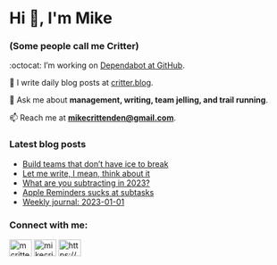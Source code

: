 # Hi 👋, I'm Mike
### (Some people call me Critter)

:octocat: I’m working on [Dependabot at GitHub](https://github.com/features/security).

📝 I write daily blog posts at [critter.blog](https://critter.blog).

💬 Ask me about **management, writing, team jelling, and trail running**.

📫 Reach me at **mikecrittenden@gmail.com**.

### Latest blog posts
<!-- BLOG-POST-LIST:START -->
- [Build teams that don’t have ice to break](https://critter.blog/2023/01/05/build-teams-that-dont-have-ice-to-break/)
- [Let me write, I mean, think about it](https://critter.blog/2023/01/04/let-me-write-i-mean-think-about-it/)
- [What are you subtracting in 2023?](https://critter.blog/2023/01/03/what-are-you-subtracting-in-2023/)
- [Apple Reminders sucks at subtasks](https://critter.blog/2023/01/02/apple-reminders-sucks-at-subtasks/)
- [Weekly journal: 2023-01-01](https://critter.blog/2023/01/01/weekly-journal-2023-01-01/)
<!-- BLOG-POST-LIST:END -->

<h3 align="left">Connect with me:</h3>
<p align="left">
<a href="https://twitter.com/mcrittenden" target="blank"><img align="center" src="https://raw.githubusercontent.com/rahuldkjain/github-profile-readme-generator/master/src/images/icons/Social/twitter.svg" alt="mcrittenden" height="30" width="40" /></a>
<a href="https://linkedin.com/in/mikecrittenden" target="blank"><img align="center" src="https://raw.githubusercontent.com/rahuldkjain/github-profile-readme-generator/master/src/images/icons/Social/linked-in-alt.svg" alt="mikecrittenden" height="30" width="40" /></a>
<a href="https://critter.blog/feed/" target="blank"><img align="center" src="https://raw.githubusercontent.com/rahuldkjain/github-profile-readme-generator/master/src/images/icons/Social/rss.svg" alt="https://critter.blog/feed/" height="30" width="40" /></a>
</p>
